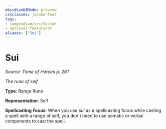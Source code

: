 ```yaml
---
obsidianUIMode: preview
cssclasses: json5e-feat
tags:
- compendium/src/5e/toh
- optional-feature/dr
aliases: ["Sui"]
---
```

# Sui
*Source: Tome of Heroes p. 261*  

*The rune of self*

**Type**: Range Rune

**Representation**: Self

**Spellcasting Focus**: When you use *sui* as a spellcasting focus while casting a spell with a range of self, you don't need to use somatic or verbal components to cast the spell.